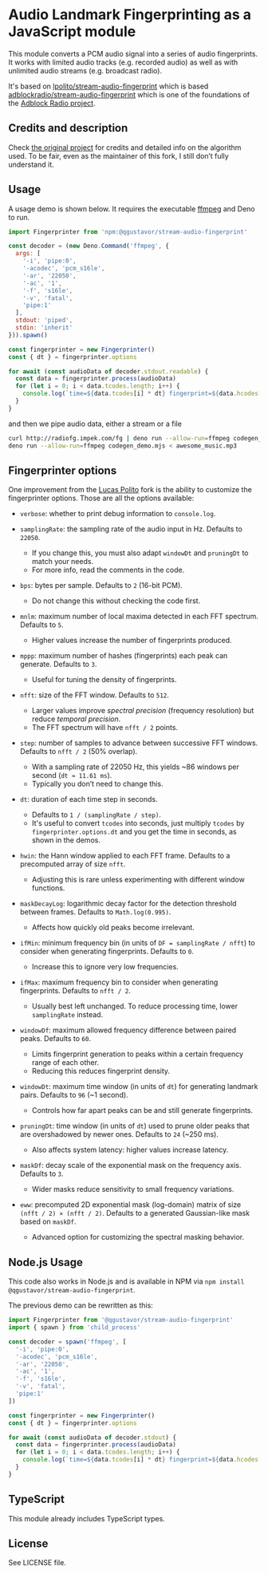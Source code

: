 # Audio Landmark Fingerprinting as a JavaScript module

This module converts a PCM audio signal into a series of audio fingerprints. It works with limited audio tracks (e.g. recorded audio) as well as with unlimited audio streams (e.g. broadcast radio).

It's based on [lpolito/stream-audio-fingerprint](https://github.com/lpolito/stream-audio-fingerprint) which is based [adblockradio/stream-audio-fingerprint](https://github.com/adblockradio/stream-audio-fingerprint) which is one of the foundations of the [Adblock Radio project](https://github.com/adblockradio/adblockradio).

## Credits and description

Check [the original project](https://github.com/adblockradio/stream-audio-fingerprint#credits) for credits and detailed info on the algorithm used. To be fair, even as the maintainer of this fork, I still don’t fully understand it.

## Usage

A usage demo is shown below. It requires the executable [ffmpeg](https://ffmpeg.org/download.html) and Deno to run.

```javascript
import Fingerprinter from 'npm:@qgustavor/stream-audio-fingerprint'

const decoder = (new Deno.Command('ffmpeg', {
  args: [
    '-i', 'pipe:0',
    '-acodec', 'pcm_s16le',
    '-ar', '22050',
    '-ac', '1',
    '-f', 's16le',
    '-v', 'fatal',
    'pipe:1'
  ],
  stdout: 'piped',
  stdin: 'inherit'
})).spawn()

const fingerprinter = new Fingerprinter()
const { dt } = fingerprinter.options

for await (const audioData of decoder.stdout.readable) {
  const data = fingerprinter.process(audioData)
  for (let i = 0; i < data.tcodes.length; i++) {
    console.log(`time=${data.tcodes[i] * dt} fingerprint=${data.hcodes[i]}`)
  }
}
```

and then we pipe audio data, either a stream or a file

```sh
curl http://radiofg.impek.com/fg | deno run --allow-run=ffmpeg codegen_demo.mjs
deno run --allow-run=ffmpeg codegen_demo.mjs < awesome_music.mp3
```

## Fingerprinter options

One improvement from the [Lucas Polito](https://github.com/lpolito) fork is the ability to customize the fingerprinter options. Those are all the options available:

* `verbose`: whether to print debug information to `console.log`.

* `samplingRate`: the sampling rate of the audio input in Hz. Defaults to `22050`.

  * If you change this, you must also adapt `windowDt` and `pruningDt` to match your needs.
  * For more info, read the comments in the code.

* `bps`: bytes per sample. Defaults to `2` (16-bit PCM).

  * Do not change this without checking the code first.

* `mnlm`: maximum number of local maxima detected in each FFT spectrum. Defaults to `5`.

  * Higher values increase the number of fingerprints produced.

* `mppp`: maximum number of hashes (fingerprints) each peak can generate. Defaults to `3`.

  * Useful for tuning the density of fingerprints.

* `nfft`: size of the FFT window. Defaults to `512`.

  * Larger values improve *spectral precision* (frequency resolution) but reduce *temporal precision*.
  * The FFT spectrum will have `nfft / 2` points.

* `step`: number of samples to advance between successive FFT windows. Defaults to `nfft / 2` (50% overlap).

  * With a sampling rate of 22050 Hz, this yields ~86 windows per second (`dt ≈ 11.61 ms`).
  * Typically you don’t need to change this.

* `dt`: duration of each time step in seconds.

  * Defaults to `1 / (samplingRate / step)`.
  * It's useful to convert `tcodes` into seconds, just multiply `tcodes` by `fingerprinter.options.dt` and you get the time in seconds, as shown in the demos.

* `hwin`: the Hann window applied to each FFT frame. Defaults to a precomputed array of size `nfft`.

  * Adjusting this is rare unless experimenting with different window functions.

* `maskDecayLog`: logarithmic decay factor for the detection threshold between frames. Defaults to `Math.log(0.995)`.

  * Affects how quickly old peaks become irrelevant.

* `ifMin`: minimum frequency bin (in units of `DF = samplingRate / nfft`) to consider when generating fingerprints. Defaults to `0`.

  * Increase this to ignore very low frequencies.

* `ifMax`: maximum frequency bin to consider when generating fingerprints. Defaults to `nfft / 2`.

  * Usually best left unchanged. To reduce processing time, lower `samplingRate` instead.

* `windowDf`: maximum allowed frequency difference between paired peaks. Defaults to `60`.

  * Limits fingerprint generation to peaks within a certain frequency range of each other.
  * Reducing this reduces fingerprint density.

* `windowDt`: maximum time window (in units of `dt`) for generating landmark pairs. Defaults to `96` (~1 second).

  * Controls how far apart peaks can be and still generate fingerprints.

* `pruningDt`: time window (in units of `dt`) used to prune older peaks that are overshadowed by newer ones. Defaults to `24` (~250 ms).

  * Also affects system latency: higher values increase latency.

* `maskDf`: decay scale of the exponential mask on the frequency axis. Defaults to `3`.

  * Wider masks reduce sensitivity to small frequency variations.

* `eww`: precomputed 2D exponential mask (log-domain) matrix of size `(nfft / 2) × (nfft / 2)`. Defaults to a generated Gaussian-like mask based on `maskDf`.

  * Advanced option for customizing the spectral masking behavior.

## Node.js Usage

This code also works in Node.js and is available in NPM via `npm install @qgustavor/stream-audio-fingerprint`.

The previous demo can be rewritten as this:

```javascript
import Fingerprinter from '@qgustavor/stream-audio-fingerprint'
import { spawn } from 'child_process'

const decoder = spawn('ffmpeg', [
  '-i', 'pipe:0',
  '-acodec', 'pcm_s16le',
  '-ar', '22050',
  '-ac', '1',
  '-f', 's16le',
  '-v', 'fatal',
  'pipe:1'
])

const fingerprinter = new Fingerprinter()
const { dt } = fingerprinter.options

for await (const audioData of decoder.stdout) {
  const data = fingerprinter.process(audioData)
  for (let i = 0; i < data.tcodes.length; i++) {
    console.log(`time=${data.tcodes[i] * dt} fingerprint=${data.hcodes[i]}`)
  }
}
```

## TypeScript

This module already includes TypeScript types.

## License

See LICENSE file.
